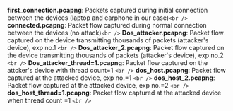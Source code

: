 **first_connection.pcapng**: Packets captured during initial connection between the devices (laptop and earphone in our case)`<br />`
**connected.pcapng**: Packet flow captured during normal connection between the devices (no attack)`<br />`
**Dos_attacker.pcapng**: Packet flow captured on the device transmitting thousands of packets (attacker's device), exp no.1 `<br />`
**Dos_attacker_2.pcapng**: Packet flow captured on the device transmitting thousands of packets (attacker's device), exp no.2 `<br />`
**Dos_attacker_thread=1.pcapng**: Packet flow captured on the attcker's device with thread count=1 `<br />`
**dos_host.pcapng**: Packet flow captured at the attacked device, exp no.=1 `<br />`
**dos_host_2.pcapng**: Packet flow captured at the attacked device, exp no.=2 `<br />`
**dos_host_thread=1.pcapng**: Packet flow captured at the attacked device when thread count =1 `<br />`
